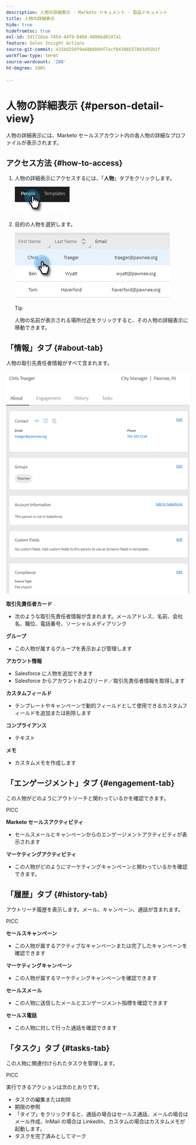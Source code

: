 ```yaml
---
description: 人物の詳細表示 - Marketo ドキュメント - 製品ドキュメント
title: 人物の詳細表示
hide: true
hidefromtoc: true
exl-id: 3d172daa-745d-44f9-8460-40866d0247a1
feature: Sales Insight Actions
source-git-commit: 431bd258f9a68bbb9df7acf043085578d3d91b1f
workflow-type: tm+mt
source-wordcount: '288'
ht-degree: 100%

---
```


# 人物の詳細表示 {#person-detail-view}

人物の詳細表示には、Marketo セールスアカウント内の各人物の詳細なプロファイルが表示されます。

## アクセス方法 {#how-to-access}

1. 人物の詳細表示にアクセスするには、「**人物**」タブをクリックします。

   ![](assets/person-detail-view-1.png)

1. 目的の人物を選択します。

   ![](assets/person-detail-view-2.png)

   >[!TIP]
   >
   >人物の名前が表示される場所付近をクリックすると、その人物の詳細表示に移動できます。

## 「情報」タブ {#about-tab}

人物の取引先責任者情報がすべて含まれます。

![](assets/person-detail-view-3.png)

**取引先責任者カード**

* 次のような取引先責任者情報が含まれます。メールアドレス、名前、会社名、職位、電話番号、ソーシャルメディアリンク

**グループ**

* この人物が属するグループを表示および管理します

**アカウント情報**

* Salesforce に人物を追加できます
* Salesforce からアカウントおよびリード／取引先責任者情報を取得します

**カスタムフィールド**

* テンプレートやキャンペーンで動的フィールドとして使用できるカスタムフィールドを追加または削除します

**コンプライアンス**

* テキスト

**メモ**

* カスタムメモを作成します

## 「エンゲージメント」タブ {#engagement-tab}

この人物がどのようにアウトリーチと関わっているかを確認できます。

PICC

**Marketo セールスアクティビティ**

* セールスメールとキャンペーンからのエンゲージメントアクティビティが表示されます

**マーケティングアクティビティ**

* この人物がどのようにマーケティングキャンペーンと関わっているかを確認できます。

## 「履歴」タブ {#history-tab}

アウトリーチ履歴を表示します。メール、キャンペーン、通話が含まれます。

PICC

**セールスキャンペーン**

* この人物が属するアクティブなキャンペーンまたは完了したキャンペーンを確認できます

**マーケティングキャンペーン**

* この人物が属するマーケティングキャンペーンを確認できます

**セールスメール**

* この人物に送信したメールとエンゲージメント指標を確認できます

**セールス電話**

* この人物に対して行った通話を確認できます

## 「タスク」タブ {#tasks-tab}

この人物に関連付けられたタスクを管理します。

PICC

実行できるアクションは次のとおりです。

* タスクの編集または削除
* 期限の参照
* 「タイプ」をクリックすると、通話の場合はセールス通話、メールの場合はメール作成、InMail の場合は LinkedIn、カスタムの場合はカスタムメモが起動します。
* タスクを完了済みとしてマーク
